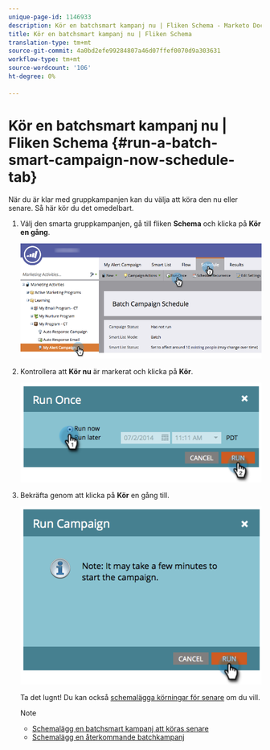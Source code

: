 ```yaml
---
unique-page-id: 1146933
description: Kör en batchsmart kampanj nu | Fliken Schema - Marketo Docs - produktdokumentation
title: Kör en batchsmart kampanj nu | Fliken Schema
translation-type: tm+mt
source-git-commit: 4a0bd2efe99284807a46d07ffef0070d9a303631
workflow-type: tm+mt
source-wordcount: '106'
ht-degree: 0%

---
```



# Kör en batchsmart kampanj nu | Fliken Schema {#run-a-batch-smart-campaign-now-schedule-tab}

När du är klar med gruppkampanjen kan du välja att köra den nu eller senare. Så här kör du det omedelbart.

1. Välj den smarta gruppkampanjen, gå till fliken **Schema** och klicka på **Kör en gång**.

   ![](assets/runcampaignnow-hands.png)

1. Kontrollera att **Kör nu** är markerat och klicka på **Kör**.

   ![](assets/image2014-9-19-15-3a57-3a4.png)

1. Bekräfta genom att klicka på **Kör** en gång till.

   ![](assets/image2014-9-19-15-3a57-3a19.png)

   Ta det lugnt! Du kan också [schemalägga körningar för senare](/help/marketo/product-docs/core-marketo-concepts/smart-campaigns/using-smart-campaigns/schedule-a-batch-smart-campaign-to-run-later.md) om du vill.

   >[!NOTE]
   >
   >* [Schemalägg en batchsmart kampanj att köras senare](/help/marketo/product-docs/core-marketo-concepts/smart-campaigns/using-smart-campaigns/schedule-a-batch-smart-campaign-to-run-later.md)
   >* [Schemalägg en återkommande batchkampanj](/help/marketo/product-docs/core-marketo-concepts/smart-campaigns/using-smart-campaigns/schedule-a-recurring-batch-campaign.md)

